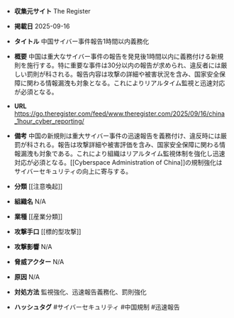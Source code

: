- **収集元サイト**
The Register

- **掲載日**
2025-09-16

- **タイトル**
中国サイバー事件報告1時間以内義務化

- **概要**
中国は重大なサイバー事件の報告を発見後1時間以内に義務付ける新規則を施行する。特に重要な事件は30分以内の報告が求められ、違反者には厳しい罰則が科される。報告内容は攻撃の詳細や被害状況を含み、国家安全保障に関わる情報漏洩も対象となる。これによりリアルタイム監視と迅速対応が必須となる。

- **URL**
https://go.theregister.com/feed/www.theregister.com/2025/09/16/china_1hour_cyber_reporting/

- **備考**
中国の新規則は重大サイバー事件の迅速報告を義務付け、違反時には厳罰が科される。報告は攻撃詳細や被害評価を含み、国家安全保障に関わる情報漏洩も対象である。これにより組織はリアルタイム監視体制を強化し迅速対応が必須となる。[[Cyberspace Administration of China]]の規制強化はサイバーセキュリティの向上に寄与する。

- **分類**
[[注意喚起]]

- **組織名**
N/A

- **業種**
[[産業分類]]

- **攻撃手口**
[[標的型攻撃]]

- **攻撃影響**
N/A

- **脅威アクター**
N/A

- **原因**
N/A

- **対処方法**
監視強化、迅速報告義務化、罰則強化

- **ハッシュタグ**
#サイバーセキュリティ #中国規制 #迅速報告
